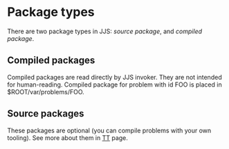 # Package types
There are two package types in JJS: _source package_, and _compiled package_.
## Compiled packages
Compiled packages are read directly by JJS invoker. They are not intended for human-reading. 
Compiled package for problem with id FOO is placed in $ROOT/var/problems/FOO.
## Source packages
These packages are optional (you can compile problems with your own tooling).
See more about them in [TT](tt.md) page.